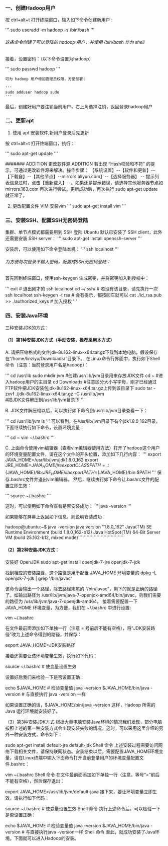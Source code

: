 ### 一、创建Hadoop用户
按 ctrl+alt+t 打开终端窗口，输入如下命令创建新用户 :

'''
sudo useradd -m hadoop -s /bin/bash
'''
###### 这条命令创建了可以登陆的 hadoop 用户，并使用 /bin/bash 作为 shell

接着，设置密码：（以下命令设置为hadoop）

'''
sudo passwd hadoop
'''

    可为 hadoop 用户增加管理员权限，方便部署：

    '''
    sudo adduser hadoop sudo
    '''
    
最后，创建好用户要注销当前用户，右上角选择注销，返回登录hadoop用户


### 二、更新apt
1. 使用 apt 安装软件,新用户登录后先更新

按 ctrl+alt+t 打开终端窗口，执行：

'''
sudo apt-get update
'''

#######  ADDITION 更改软件源 ADDITION
若出现 “Hash校验和不符” 的提示，可通过更改软件源来解决。操作步骤：
【系统设置】--【软件和更新】--【下载自】--【其他节点】--mirrors.aliyun.com】--【选择服务器】
-- 提示列表信息过时，点击【重新载入】--。如果还是提示错误，请选择其他服务器节点如 mirrors.163.com 再次进行尝试。更新成功后，再次执行 sudo apt-get update 就正常了。

2. 更改配置文件 VIM
安装vim
'''
sudo apt-get install vim
'''


### 三、安装SSH、配置SSH无密码登陆
集群、单节点模式都需要用到 SSH 登陆
Ubuntu 默认已安装了 SSH client，此外还需要安装 SSH server：
'''
sudo apt-get install openssh-server
'''


安装后，可以使用如下命令登陆本机：
'''
ssh localhost
'''

###### 为方便每次登录不输入密码，配置成SSH无密码登陆：
首先回到终端窗口，使用ssh-keygen 生成密钥，并将密钥加入到授权中：

'''
exit                           # 退出刚才的 ssh localhost
cd ~/.ssh/                     # 若没有该目录，请先执行一次ssh localhost
ssh-keygen -t rsa              # 会有提示，都按回车就可以
cat ./id_rsa.pub >> ./authorized_keys  # 加入授权
'''



### 四、安装Java环境

三种安装JDK的方式：
#### （1）第1种安装JDK方式（手动安装，推荐采用本方式）

A. 请把压缩格式的文件jdk-8u162-linux-x64.tar.gz下载到本地电脑，假设保存在“/home/linziyu/Downloads/”目录下。
在Linux命令行界面中，执行如下Shell命令（注意：当前登录用户名是hadoop）：

'''
cd /usr/lib
sudo mkdir jvm        #创建/usr/lib/jvm目录用来存放JDK文件
cd ~                  #进入hadoop用户的主目录
cd Downloads          #注意区分大小写字母，刚才已经通过FTP软件把JDK安装包jdk-8u162-linux-x64.tar.gz上传到该目录下
sudo tar -zxvf ./jdk-8u162-linux-x64.tar.gz -C /usr/lib/jvm   
                      #把JDK文件解压到/usr/lib/jvm目录下
'''

B. JDK文件解压缩以后，可以执行如下命令到/usr/lib/jvm目录查看一下：

'''
cd /usr/lib/jvm
ls
'''
可以看到，在/usr/lib/jvm目录下有个jdk1.8.0_162目录。
下面继续执行如下命令，设置环境变量：

'''
cd ~
vim ~/.bashrc
'''



C. 上面命令使用vim编辑器（查看vim编辑器使用方法）打开了hadoop这个用户的环境变量配置文件，请在这个文件的开头位置，添加如下几行内容：
'''
export JAVA_HOME=/usr/lib/jvm/jdk1.8.0_162
export JRE_HOME=${JAVA_HOME}/jre
export CLASSPATH=.:${JAVA_HOME}/lib:${JRE_HOME}/lib
export PATH=${JAVA_HOME}/bin:$PATH
'''
保存.bashrc文件并退出vim编辑器。
然后，继续执行如下命令让.bashrc文件的配置立即生效：

'''
source ~/.bashrc
'''


这时，可以使用如下命令查看是否安装成功：
'''
java -version
'''

如果能够在屏幕上返回如下信息，则说明安装成功：

  hadoop@ubuntu:~$ java -version
  java version "1.8.0_162"
  Java(TM) SE Runtime Environment (build 1.8.0_162-b12)
  Java HotSpot(TM) 64-Bit Server VM (build 25.162-b12, mixed mode)`````````````````````````````````


#### （2）第2种安装JDK方式：
安装好 OpenJDK 
sudo apt-get install openjdk-7-jre openjdk-7-jdk

找到相应的安装路径，这个路径是用于配置 JAVA_HOME 环境变量的
dpkg -L openjdk-7-jdk | grep '/bin/javac'


该命令会输出一个路径，除去路径末尾的 “/bin/javac”，剩下的就是正确的路径了。如输出路径为 /usr/lib/jvm/java-7-openjdk-amd64/bin/javac，则我们需要的路径为 /usr/lib/jvm/java-7-openjdk-amd64。
接着需要配置一下 JAVA_HOME 环境变量，为方便，我们在 ~/.bashrc 中进行设置:

vim ~/.bashrc

在文件最前面添加如下单独一行（注意 = 号前后不能有空格），将“JDK安装路径”改为上述命令得到的路径，并保存：

export JAVA_HOME=JDK安装路径

接着还需要让该环境变量生效，执行如下代码：

source ~/.bashrc    # 使变量设置生效

设置好后我们来检验一下是否设置正确：

echo $JAVA_HOME     # 检验变量值
java -version
$JAVA_HOME/bin/java -version  # 与直接执行 java -version 一样

如果设置正确的话，$JAVA_HOME/bin/java -version
这样，Hadoop 所需的 Java 运行环境就安装好了。


（3）第3种安装JDK方式
根据大量电脑安装Java环境的情况我们发现，部分电脑按照上述的第一种安装方式会出现安装失败的情况，这时，可以采用这里介绍的另外一种安装方式，命令如下：

sudo apt-get install default-jre default-jdk
Shell 命令
上述安装过程需要访问网络下载相关文件，请保持联网状态。安装结束以后，需要配置JAVA_HOME环境变量，请在Linux终端中输入下面命令打开当前登录用户的环境变量配置文件.bashrc：

vim ~/.bashrc
Shell 命令
在文件最前面添加如下单独一行（注意，等号“=”前后不能有空格），然后保存退出：

export JAVA_HOME=/usr/lib/jvm/default-java
接下来，要让环境变量立即生效，请执行如下代码：

source ~/.bashrc    # 使变量设置生效
Shell 命令
执行上述命令后，可以检验一下是否设置正确：

echo $JAVA_HOME     # 检验变量值
java -version
$JAVA_HOME/bin/java -version  # 与直接执行java -version一样
Shell 命令
至此，就成功安装了Java环境。下面就可以进入Hadoop的安装。












